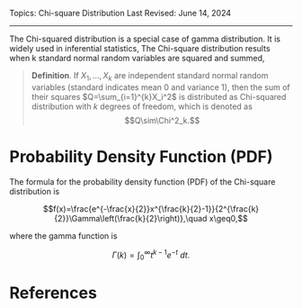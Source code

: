 Topics: Chi-square Distribution
Last Revised: June 14, 2024

---

The Chi-squared distribution is a special case of gamma distribution. It is widely used in inferential statistics, The Chi-square distribution results when k standard normal random variables are squared and summed,

> **Definition**. If $X_1,\dots,X_k$ are independent standard normal random variables (standard indicates mean 0 and variance 1), then the sum of their squares $Q=\sum_{i=1}^{k}X_i^2$ is distributed as Chi-squared distribution with $k$ degrees of freedom, which is denoted as
$$Q\sim\Chi^2_k.$$

# Probability Density Function (PDF)

The formula for the probability density function (PDF) of the Chi-square distribution is

$$f(x)=\frac{e^{-\frac{x}{2}}x^{\frac{k}{2}-1}}{2^{\frac{k}{2}}\Gamma\left(\frac{k}{2}\right)},\quad x\geq0,$$

where the gamma function is

$$\Gamma(k)=\int_0^{\infty} t^{k-1}e^{-t}\ dt.$$

# References


